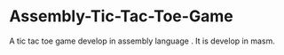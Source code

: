 # Assembly-Tic-Tac-Toe-Game
A tic tac toe game develop in assembly language . It is develop in masm.
